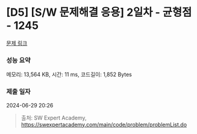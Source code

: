 # [D5] [S/W 문제해결 응용] 2일차 - 균형점 - 1245 

[문제 링크](https://swexpertacademy.com/main/code/problem/problemDetail.do?contestProbId=AV15MeBKAOgCFAYD) 

### 성능 요약

메모리: 13,564 KB, 시간: 11 ms, 코드길이: 1,852 Bytes

### 제출 일자

2024-06-29 20:26



> 출처: SW Expert Academy, https://swexpertacademy.com/main/code/problem/problemList.do